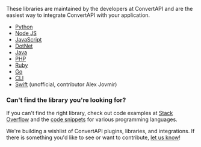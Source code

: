 These libraries are maintained by the developers at ConvertAPI and are the easiest way to integrate ConvertAPI with your application.

- [Python](https://www.convertapi.com/doc/python-library)
- [Node JS](https://www.convertapi.com/doc/node-library)
- [JavaScript](https://www.convertapi.com/doc/js-library)
- [DotNet](https://www.convertapi.com/doc/dotnet-library)
- [Java](https://www.convertapi.com/doc/java-library)
- [PHP](https://www.convertapi.com/doc/php-library)
- [Ruby](https://www.convertapi.com/doc/ruby-library)
- [Go](https://www.convertapi.com/doc/go-library)
- [CLI](https://www.convertapi.com/doc/cli-library)
- [Swift](https://github.com/djups/ConvertApiSwift) (unofficial, contributor Alex Jovmir)

### Can't find the library you're looking for?

If you can't find the right library, check out code examples at [Stack Overflow](https://stackoverflow.com/questions/tagged/convertapi) and the [code snippets](https://repl.it/@ConvertAPI) for various programming languages.

We're building a wishlist of ConvertAPI plugins, libraries, and integrations. If there is something you'd like to see or want to contribute, [let us know](https://www.convertapi.com/support)!
